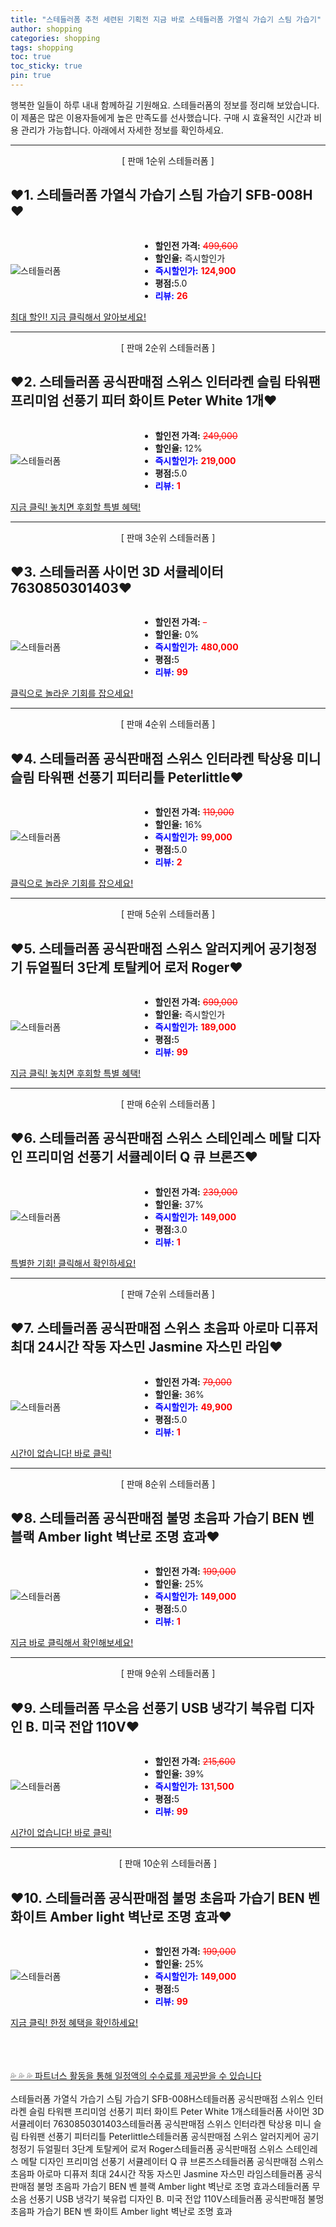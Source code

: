 ```yaml
---
title: "스테들러폼 추천 세련된 기획전 지금 바로 스테들러폼 가열식 가습기 스팀 가습기"
author: shopping
categories: shopping
tags: shopping
toc: true
toc_sticky: true
pin: true
---
```

행복한 일들이 하루 내내 함께하길 기원해요. 스테들러폼의 정보를 정리해 보았습니다. 이 제품은 많은 이용자들에게 높은 만족도를 선사했습니다. 구매 시 효율적인 시간과 비용 관리가 가능합니다. 아래에서 자세한 정보를 확인하세요.

---
<p class="toplist" style="margin: 0 auto; display: block; width: fit-content;">[ 판매 1순위 스테들러폼 ]</p>

<h2><strong>❤️1. 스테들러폼 가열식 가습기 스팀 가습기 SFB-008H❤️</strong></h2>

<div style="display: flex; align-items: center;">
    <div style="flex: 0.4;">
        <img src="https://thumbnail10.coupangcdn.com/thumbnails/remote/230x230ex/image/vendor_inventory/8031/e06e4bf003120a8871b5b4e38e60efd7549eace62a1eb14678534cc138e1.jpg" alt="스테들러폼" style="max-width: 100%;">
    </div>
    <div style="flex: 0.6; margin-left: 10px;">
        <ul>
            <li><strong>할인전 가격:</strong> <del style="color: red;">499,600</del></li>
            <li><strong>할인율:</strong> 즉시할인가</li>
            <li><span style='color:blue'><strong>즉시할인가:</strong></span> <span style='color:red'><strong>124,900</strong></span></li>
            <li><strong>평점:</strong>5.0</li>
            <li><span style='color:blue'><strong>리뷰:</strong></span> <span style='color:red'><strong>26</strong></span></li>
        </ul>
    </div>
</div>
<div class="center">
    <a href="https://William4Davisa.github.io?lptag=AF9450613&subid=githubio&pageKey=6827937696&traceid=V0-153&itemId=16201073201&vendorItemId=87577188863" class="myButton">
        최대 할인! 지금 클릭해서 알아보세요!
    </a>
</div>


---
<p class="toplist" style="margin: 0 auto; display: block; width: fit-content;">[ 판매 2순위 스테들러폼 ]</p>

<h2><strong>❤️2. 스테들러폼 공식판매점 스위스 인터라켄 슬림 타워팬 프리미엄 선풍기 피터 화이트 Peter White 1개❤️</strong></h2>

<div style="display: flex; align-items: center;">
    <div style="flex: 0.4;">
        <img src="https://thumbnail9.coupangcdn.com/thumbnails/remote/230x230ex/image/vendor_inventory/e058/a77cadd62388c19d73acf164c7e840b473cf822eca5be5df12c75edd73ac.jpg" alt="스테들러폼" style="max-width: 100%;">
    </div>
    <div style="flex: 0.6; margin-left: 10px;">
        <ul>
            <li><strong>할인전 가격:</strong> <del style="color: red;">249,000</del></li>
            <li><strong>할인율:</strong> 12%</li>
            <li><span style='color:blue'><strong>즉시할인가:</strong></span> <span style='color:red'><strong>219,000</strong></span></li>
            <li><strong>평점:</strong>5.0</li>
            <li><span style='color:blue'><strong>리뷰:</strong></span> <span style='color:red'><strong>1</strong></span></li>
        </ul>
    </div>
</div>
<div class="center">
    <a href="https://William4Davisa.github.io?lptag=AF9450613&subid=githubio&pageKey=4919641720&traceid=V0-153&itemId=6444502275&vendorItemId=73739006221" class="myButton">
        지금 클릭! 놓치면 후회할 특별 혜택!
    </a>
</div>


---
<p class="toplist" style="margin: 0 auto; display: block; width: fit-content;">[ 판매 3순위 스테들러폼 ]</p>

<h2><strong>❤️3. 스테들러폼 사이먼 3D 서큘레이터 7630850301403❤️</strong></h2>

<div style="display: flex; align-items: center;">
    <div style="flex: 0.4;">
        <img src="https://thumbnail7.coupangcdn.com/thumbnails/remote/230x230ex/image/vendor_inventory/d59c/44af28f8de3e09eb215c1ca538a273ecb403a06ee8f1d9975bda9277dea6.jpg" alt="스테들러폼" style="max-width: 100%;">
    </div>
    <div style="flex: 0.6; margin-left: 10px;">
        <ul>
            <li><strong>할인전 가격:</strong> <del style="color: red;">-</del></li>
            <li><strong>할인율:</strong> 0%</li>
            <li><span style='color:blue'><strong>즉시할인가:</strong></span> <span style='color:red'><strong>480,000</strong></span></li>
            <li><strong>평점:</strong>5</li>
            <li><span style='color:blue'><strong>리뷰:</strong></span> <span style='color:red'><strong>99</strong></span></li>
        </ul>
    </div>
</div>
<div class="center">
    <a href="https://William4Davisa.github.io?lptag=AF9450613&subid=githubio&pageKey=8244591327&traceid=V0-153&itemId=23727873246&vendorItemId=90752669106" class="myButton">
        클릭으로 놀라운 기회를 잡으세요!
    </a>
</div>


---
<p class="toplist" style="margin: 0 auto; display: block; width: fit-content;">[ 판매 4순위 스테들러폼 ]</p>

<h2><strong>❤️4. 스테들러폼 공식판매점 스위스 인터라켄 탁상용 미니 슬림 타워팬 선풍기 피터리틀 Peterlittle❤️</strong></h2>

<div style="display: flex; align-items: center;">
    <div style="flex: 0.4;">
        <img src="https://thumbnail6.coupangcdn.com/thumbnails/remote/230x230ex/image/vendor_inventory/0fed/7faa406a76beb0afa9f6b80aa4f4a44d3961e84b746be6470f2d7c1907b1.jpg" alt="스테들러폼" style="max-width: 100%;">
    </div>
    <div style="flex: 0.6; margin-left: 10px;">
        <ul>
            <li><strong>할인전 가격:</strong> <del style="color: red;">119,000</del></li>
            <li><strong>할인율:</strong> 16%</li>
            <li><span style='color:blue'><strong>즉시할인가:</strong></span> <span style='color:red'><strong>99,000</strong></span></li>
            <li><strong>평점:</strong>5.0</li>
            <li><span style='color:blue'><strong>리뷰:</strong></span> <span style='color:red'><strong>2</strong></span></li>
        </ul>
    </div>
</div>
<div class="center">
    <a href="https://William4Davisa.github.io?lptag=AF9450613&subid=githubio&pageKey=6507953962&traceid=V0-153&itemId=14361137950&vendorItemId=89362137121" class="myButton">
        클릭으로 놀라운 기회를 잡으세요!
    </a>
</div>


---
<p class="toplist" style="margin: 0 auto; display: block; width: fit-content;">[ 판매 5순위 스테들러폼 ]</p>

<h2><strong>❤️5. 스테들러폼 공식판매점 스위스 알러지케어 공기청정기 듀얼필터 3단계 토탈케어 로저 Roger❤️</strong></h2>

<div style="display: flex; align-items: center;">
    <div style="flex: 0.4;">
        <img src="https://thumbnail7.coupangcdn.com/thumbnails/remote/230x230ex/image/vendor_inventory/2ec0/c6ae59bf4054a1bc8f7582d787be8cc9398b2b30d0ed15d30f8b189d1796.jpg" alt="스테들러폼" style="max-width: 100%;">
    </div>
    <div style="flex: 0.6; margin-left: 10px;">
        <ul>
            <li><strong>할인전 가격:</strong> <del style="color: red;">699,000</del></li>
            <li><strong>할인율:</strong> 즉시할인가</li>
            <li><span style='color:blue'><strong>즉시할인가:</strong></span> <span style='color:red'><strong>189,000</strong></span></li>
            <li><strong>평점:</strong>5</li>
            <li><span style='color:blue'><strong>리뷰:</strong></span> <span style='color:red'><strong>99</strong></span></li>
        </ul>
    </div>
</div>
<div class="center">
    <a href="https://William4Davisa.github.io?lptag=AF9450613&subid=githubio&pageKey=4328868857&traceid=V0-153&itemId=5050240902&vendorItemId=89624761581" class="myButton">
        지금 클릭! 놓치면 후회할 특별 혜택!
    </a>
</div>


---
<p class="toplist" style="margin: 0 auto; display: block; width: fit-content;">[ 판매 6순위 스테들러폼 ]</p>

<h2><strong>❤️6. 스테들러폼 공식판매점 스위스 스테인레스 메탈 디자인 프리미엄 선풍기 서큘레이터 Q 큐 브론즈❤️</strong></h2>

<div style="display: flex; align-items: center;">
    <div style="flex: 0.4;">
        <img src="https://thumbnail9.coupangcdn.com/thumbnails/remote/230x230ex/image/vendor_inventory/9059/ec68888b5658e4a252ba7c3a964bfbfb3437d25540967298df29f6b411b2.jpg" alt="스테들러폼" style="max-width: 100%;">
    </div>
    <div style="flex: 0.6; margin-left: 10px;">
        <ul>
            <li><strong>할인전 가격:</strong> <del style="color: red;">239,000</del></li>
            <li><strong>할인율:</strong> 37%</li>
            <li><span style='color:blue'><strong>즉시할인가:</strong></span> <span style='color:red'><strong>149,000</strong></span></li>
            <li><strong>평점:</strong>3.0</li>
            <li><span style='color:blue'><strong>리뷰:</strong></span> <span style='color:red'><strong>1</strong></span></li>
        </ul>
    </div>
</div>
<div class="center">
    <a href="https://William4Davisa.github.io?lptag=AF9450613&subid=githubio&pageKey=6455673135&traceid=V0-153&itemId=14032304520&vendorItemId=81280655153" class="myButton">
        특별한 기회! 클릭해서 확인하세요!
    </a>
</div>


---
<p class="toplist" style="margin: 0 auto; display: block; width: fit-content;">[ 판매 7순위 스테들러폼 ]</p>

<h2><strong>❤️7. 스테들러폼 공식판매점 스위스 초음파 아로마 디퓨저 최대 24시간 작동 자스민 Jasmine 자스민 라임❤️</strong></h2>

<div style="display: flex; align-items: center;">
    <div style="flex: 0.4;">
        <img src="https://thumbnail8.coupangcdn.com/thumbnails/remote/230x230ex/image/vendor_inventory/d28c/cbd6956118d7e7e314226c4f0fad648bc98ca8b982beb834e64b89ebc3aa.jpg" alt="스테들러폼" style="max-width: 100%;">
    </div>
    <div style="flex: 0.6; margin-left: 10px;">
        <ul>
            <li><strong>할인전 가격:</strong> <del style="color: red;">79,000</del></li>
            <li><strong>할인율:</strong> 36%</li>
            <li><span style='color:blue'><strong>즉시할인가:</strong></span> <span style='color:red'><strong>49,900</strong></span></li>
            <li><strong>평점:</strong>5.0</li>
            <li><span style='color:blue'><strong>리뷰:</strong></span> <span style='color:red'><strong>1</strong></span></li>
        </ul>
    </div>
</div>
<div class="center">
    <a href="https://William4Davisa.github.io?lptag=AF9450613&subid=githubio&pageKey=4919222088&traceid=V0-153&itemId=6443082081&vendorItemId=73737602607" class="myButton">
        시간이 없습니다! 바로 클릭!
    </a>
</div>


---
<p class="toplist" style="margin: 0 auto; display: block; width: fit-content;">[ 판매 8순위 스테들러폼 ]</p>

<h2><strong>❤️8. 스테들러폼 공식판매점 불멍 초음파 가습기 BEN 벤 블랙 Amber light 벽난로 조명 효과❤️</strong></h2>

<div style="display: flex; align-items: center;">
    <div style="flex: 0.4;">
        <img src="https://thumbnail7.coupangcdn.com/thumbnails/remote/230x230ex/image/vendor_inventory/ee2c/ea32313a09e1cd94ffe631617f93598c4bc0a901950d925a2b0332ab6f9f.jpg" alt="스테들러폼" style="max-width: 100%;">
    </div>
    <div style="flex: 0.6; margin-left: 10px;">
        <ul>
            <li><strong>할인전 가격:</strong> <del style="color: red;">199,000</del></li>
            <li><strong>할인율:</strong> 25%</li>
            <li><span style='color:blue'><strong>즉시할인가:</strong></span> <span style='color:red'><strong>149,000</strong></span></li>
            <li><strong>평점:</strong>5.0</li>
            <li><span style='color:blue'><strong>리뷰:</strong></span> <span style='color:red'><strong>1</strong></span></li>
        </ul>
    </div>
</div>
<div class="center">
    <a href="https://William4Davisa.github.io?lptag=AF9450613&subid=githubio&pageKey=7047870522&traceid=V0-153&itemId=17445558622&vendorItemId=84614144517" class="myButton">
        지금 바로 클릭해서 확인해보세요!
    </a>
</div>


---
<p class="toplist" style="margin: 0 auto; display: block; width: fit-content;">[ 판매 9순위 스테들러폼 ]</p>

<h2><strong>❤️9. 스테들러폼 무소음 선풍기 USB 냉각기 북유럽 디자인 B. 미국 전압 110V❤️</strong></h2>

<div style="display: flex; align-items: center;">
    <div style="flex: 0.4;">
        <img src="https://thumbnail6.coupangcdn.com/thumbnails/remote/230x230ex/image/vendor_inventory/2ab2/9e8f119ddcaac81a9887fc9dbc141801513d2e77a2ba8d86cbea698d75e5.jpg" alt="스테들러폼" style="max-width: 100%;">
    </div>
    <div style="flex: 0.6; margin-left: 10px;">
        <ul>
            <li><strong>할인전 가격:</strong> <del style="color: red;">215,600</del></li>
            <li><strong>할인율:</strong> 39%</li>
            <li><span style='color:blue'><strong>즉시할인가:</strong></span> <span style='color:red'><strong>131,500</strong></span></li>
            <li><strong>평점:</strong>5</li>
            <li><span style='color:blue'><strong>리뷰:</strong></span> <span style='color:red'><strong>99</strong></span></li>
        </ul>
    </div>
</div>
<div class="center">
    <a href="https://William4Davisa.github.io?lptag=AF9450613&subid=githubio&pageKey=8204620139&traceid=V0-153&itemId=23530356098&vendorItemId=90556666684" class="myButton">
        시간이 없습니다! 바로 클릭!
    </a>
</div>


---
<p class="toplist" style="margin: 0 auto; display: block; width: fit-content;">[ 판매 10순위 스테들러폼 ]</p>

<h2><strong>❤️10. 스테들러폼 공식판매점 불멍 초음파 가습기 BEN 벤 화이트 Amber light 벽난로 조명 효과❤️</strong></h2>

<div style="display: flex; align-items: center;">
    <div style="flex: 0.4;">
        <img src="https://thumbnail6.coupangcdn.com/thumbnails/remote/230x230ex/image/vendor_inventory/0195/6692371a233e4d77444c73c8cdd165204913de10a890bf090fb811279201.jpg" alt="스테들러폼" style="max-width: 100%;">
    </div>
    <div style="flex: 0.6; margin-left: 10px;">
        <ul>
            <li><strong>할인전 가격:</strong> <del style="color: red;">199,000</del></li>
            <li><strong>할인율:</strong> 25%</li>
            <li><span style='color:blue'><strong>즉시할인가:</strong></span> <span style='color:red'><strong>149,000</strong></span></li>
            <li><strong>평점:</strong>5</li>
            <li><span style='color:blue'><strong>리뷰:</strong></span> <span style='color:red'><strong>99</strong></span></li>
        </ul>
    </div>
</div>
<div class="center">
    <a href="https://William4Davisa.github.io?lptag=AF9450613&subid=githubio&pageKey=7047882306&traceid=V0-153&itemId=17445605744&vendorItemId=84614190627" class="myButton">
        지금 클릭! 한정 혜택을 확인하세요!
    </a>
</div>

<br><br><br>[💦 💦 💦 파트너스 활동을 통해 일정액의 수수료를 제공받을 수 있습니다](https://link.coupang.com/a/bcpT2c)<br><br>스테들러폼 가열식 가습기 스팀 가습기 SFB-008H스테들러폼 공식판매점 스위스 인터라켄 슬림 타워팬 프리미엄 선풍기 피터 화이트 Peter White 1개스테들러폼 사이먼 3D 서큘레이터 7630850301403스테들러폼 공식판매점 스위스 인터라켄 탁상용 미니 슬림 타워팬 선풍기 피터리틀 Peterlittle스테들러폼 공식판매점 스위스 알러지케어 공기청정기 듀얼필터 3단계 토탈케어 로저 Roger스테들러폼 공식판매점 스위스 스테인레스 메탈 디자인 프리미엄 선풍기 서큘레이터 Q 큐 브론즈스테들러폼 공식판매점 스위스 초음파 아로마 디퓨저 최대 24시간 작동 자스민 Jasmine 자스민 라임스테들러폼 공식판매점 불멍 초음파 가습기 BEN 벤 블랙 Amber light 벽난로 조명 효과스테들러폼 무소음 선풍기 USB 냉각기 북유럽 디자인 B. 미국 전압 110V스테들러폼 공식판매점 불멍 초음파 가습기 BEN 벤 화이트 Amber light 벽난로 조명 효과